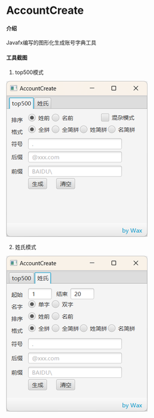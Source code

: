 # AccountCreate

#### 介绍
Javafx编写的图形化生成账号字典工具

#### 工具截图

1.  top500模式

![top500模式](https://raw.githubusercontent.com/WaxToday/AccountCreate/main/img/3.png)

2.  姓氏模式

![姓氏模式](https://raw.githubusercontent.com/WaxToday/AccountCreate/main/img/4.png)
